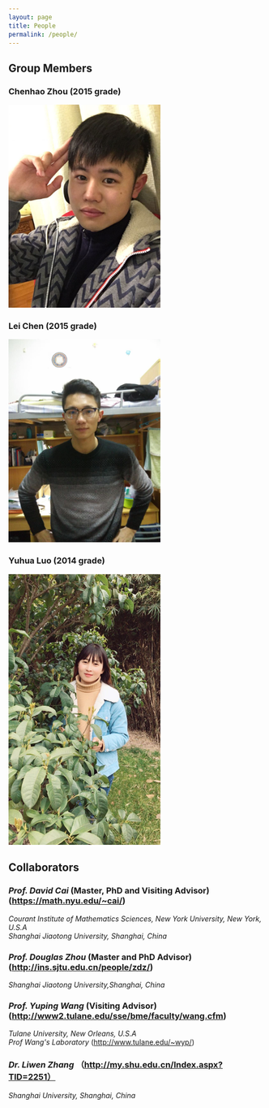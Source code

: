 ```yaml
---
layout: page
title: People
permalink: /people/
---
```


## Group Members

### **Chenhao Zhou** (2015 grade)

<img style="max-width:300px" src="/assets/people/chenhao-zhou.jpg" />

### **Lei Chen** (2015 grade)

<img style="max-width:300px" src="/assets/people/lei-chen.jpg" />

### **Yuhua Luo** (2014 grade)

<img style="max-width:300px" src="/assets/people/yuhua-luo.jpg" />


## Collaborators
### *Prof. David Cai* (Master, PhD and Visiting Advisor)(https://math.nyu.edu/~cai/)
*Courant Institute of Mathematics Sciences, New York University, New York, U.S.A*  
*Shanghai Jiaotong University, Shanghai, China*
### *Prof. Douglas Zhou* (Master and PhD Advisor) (http://ins.sjtu.edu.cn/people/zdz/)
*Shanghai Jiaotong University,Shanghai, China*
### *Prof. Yuping Wang* (Visiting Advisor) (http://www2.tulane.edu/sse/bme/faculty/wang.cfm)
*Tulane University, New Orleans, U.S.A*  
*Prof Wang's Laboratory* (http://www.tulane.edu/~wyp/)
### *Dr. Liwen Zhang* （http://my.shu.edu.cn/Index.aspx?TID=2251）
*Shanghai University, Shanghai, China*


